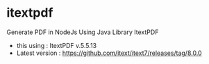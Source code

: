 # itextpdf
Generate PDF in NodeJs Using Java Library ItextPDF

- this using : ItextPDF v.5.5.13
- Latest version : https://github.com/itext/itext7/releases/tag/8.0.0
